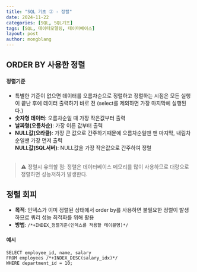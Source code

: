 ```yaml
---
title: "SQL 기초 ② - 정렬"
date: 2024-11-22 
categories: [SQL, SQL기초]
tags: [SQL, 데이터모델링, 데이터베이스]
layout: post
author: mongblang
---
```


## ORDER BY 사용한 정렬   
#### 정렬기준  
- 특별한 기준이 없으면 데이터를 오름차순으로 정렬하고 정렬하는 시점은 모든 실행이 끝난 후에 데이터 출력하기 바로 전 (select를 제외하면 가장 마지막에 실행된다.)
- **숫자형 데이터**: 오름차순일 때 가장 작은값부터 출력
- **날짜형(오름차순)**: 가장 이른 값부터 출력 
- **NULL값(오라클)**: 가장 큰 값으로 간주하기때문에 오름차순일땐 맨 마지막, 내림차순일땐 가장 먼저 출력  
  **NULL값(SQL서버)**: NULL값을 가장 작은값으로 간주하여 정렬   
&nbsp;  

> ⚠️ 정렬시 유의할 점: 정렬은 데이터베이스 메모리를 많이 사용하므로 대량으로 정렬하면 성능저하가 발생한다.   

## **정렬 회피**  
- **목적**: 인덱스가 이미 정렬된 상태에서 order by를 사용하면 불필요한 정렬이 발생하므로 쿼리 성능 최적화를 위해 활용 
- **방법**: `/*+INDEX_정렬기준(인덱스를 적용할 테이블명)*/`  

#### 예시  

```
SELECT employee_id, name, salary
FROM employees /*+INDEX_DESC(salary_idx)*/
WHERE department_id = 10;
```

